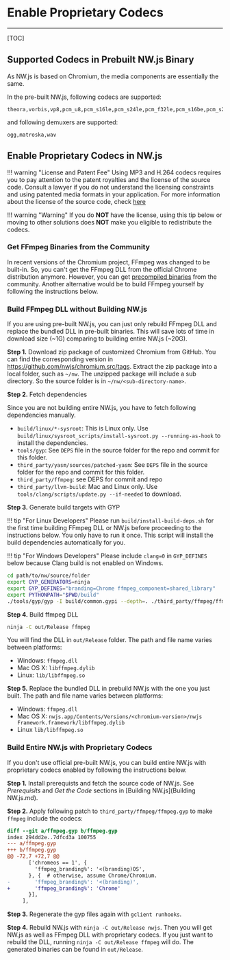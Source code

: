 # Enable Proprietary Codecs
---

[TOC]

## Supported Codecs in Prebuilt NW.js Binary

As NW.js is based on Chromium, the media components are essentially the same.

In the pre-built NW.js, following codecs are supported:

```none
theora,vorbis,vp8,pcm_u8,pcm_s16le,pcm_s24le,pcm_f32le,pcm_s16be,pcm_s24be
```

and following demuxers are supported:

```none
ogg,matroska,wav
```

## Enable Proprietary Codecs in NW.js

!!! warning "License and Patent Fee"
    Using MP3 and H.264 codecs requires you to pay attention to the patent royalties and the license of the source code. Consult a lawyer if you do not understand the licensing constraints and using patented media formats in your application. For more information about the license of the source code, check [here](https://chromium.googlesource.com/chromium/third_party/ffmpeg.git/+/master/CREDITS.chromium)

!!! warning "Warning"
    If you do **NOT** have the license, using this tip below or moving to other solutions does **NOT** make you eligible to redistribute the codecs.

### Get FFmpeg Binaries from the Community

In recent versions of the Chromium project, FFmpeg was changed to be built-in. So, you can't get the FFmpeg DLL from the official Chrome distribution anymore. However, you can get [precompiled binaries](https://github.com/iteufel/nwjs-ffmpeg-prebuilt/releases) from the community. Another alternative would be to build FFmpeg yourself by following the instructions below.

### Build FFmpeg DLL without Building NW.js

If you are using pre-built NW.js, you can just only rebuild FFmpeg DLL and replace the bundled DLL in pre-built binaries. This will save lots of time in download size (~1G) comparing to building entire NW.js (~20G).

**Step 1.** Download zip package of customized Chromium from GitHub. You can find the corresponding version in https://github.com/nwjs/chromium.src/tags. Extract the zip package into a local folder, such as `~/nw`. The unzipped package will include a sub directory. So the source folder is in `~/nw/<sub-directory-name>`.

**Step 2.** Fetch dependencies

Since you are not building entire NW.js, you have to fetch following dependencies manually.

* `build/linux/*-sysroot`: This is Linux only. Use `build/linux/sysroot_scripts/install-sysroot.py --running-as-hook` to install the dependencies.
* `tools/gyp`: See `DEPS` file in the source folder for the repo and commit for this folder.
* `third_party/yasm/sources/patched-yasm`: See `DEPS` file in the source folder for the repo and commit for this folder.
* `third_party/ffmpeg`: see DEPS for commit and repo
* `third_party/llvm-build`: Mac and Linux only. Use `tools/clang/scripts/update.py --if-needed` to download.

**Step 3.** Generate build targets with GYP

!!! tip "For Linux Developers"
    Please run `build/install-build-deps.sh` for the first time building FFmpeg DLL or NW.js before proceeding to the instructions below. You only have to run it once. This script will install the build dependencies automatically for you.

!!! tip "For Windows Developers"
    Please include `clang=0` in `GYP_DEFINES` below because Clang build is not enabled on Windows.

```bash
cd path/to/nw/source/folder
export GYP_GENERATORS=ninja
export GYP_DEFINES="branding=Chrome ffmpeg_component=shared_library"
export PYTHONPATH="$PWD/build"
./tools/gyp/gyp -I build/common.gypi --depth=. ./third_party/ffmpeg/ffmpeg.gyp
```

**Step 4.** Build ffmpeg DLL

```bash
ninja -C out/Release ffmpeg
```

You will find the DLL in `out/Release` folder. The path and file name varies between platforms:

* Windows: `ffmpeg.dll`
* Mac OS X: `libffmpeg.dylib`
* Linux: `lib/libffmpeg.so`

**Step 5.** Replace the bundled DLL in prebuild NW.js with the one you just built. The path and file name varies between platforms:

* Windows: `ffmpeg.dll`
* Mac OS X: `nwjs.app/Contents/Versions/<chromium-version>/nwjs Framework.framework/libffmpeg.dylib`
* Linux `lib/libffmpeg.so`

### Build Entire NW.js with Proprietary Codecs

If you don't use official pre-built NW.js, you can build entire NW.js with proprietary codecs enabled by following the instructions below.

**Step 1.** Install prerequists and fetch the source code of NW.js. See *Prerequisits* and *Get the Code* sections in [Building NW.js](Building NW.js.md).

**Step 2.** Apply following patch to `third_party/ffmpeg/ffmpeg.gyp` to make `ffmpeg` include the codecs:
```diff
diff --git a/ffmpeg.gyp b/ffmpeg.gyp                   
index 294dd2e..7dfcd3a 100755                          
--- a/ffmpeg.gyp
+++ b/ffmpeg.gyp
@@ -72,7 +72,7 @@ 
       ['chromeos == 1', {
         'ffmpeg_branding%': '<(branding)OS',
       }, {  # otherwise, assume Chrome/Chromium.
-        'ffmpeg_branding%': '<(branding)',
+        'ffmpeg_branding%': 'Chrome'
       }],
     ],
```

**Step 3.** Regenerate the gyp files again with `gclient runhooks`.

**Step 4.** Rebuild NW.js with `ninja -C out/Release nwjs`. Then you will get NW.js as well as FFmpeg DLL with proprietary codecs. If you just want to rebuild the DLL, running `ninja -C out/Release ffmpeg` will do. The generated binaries can be found in `out/Release`.
